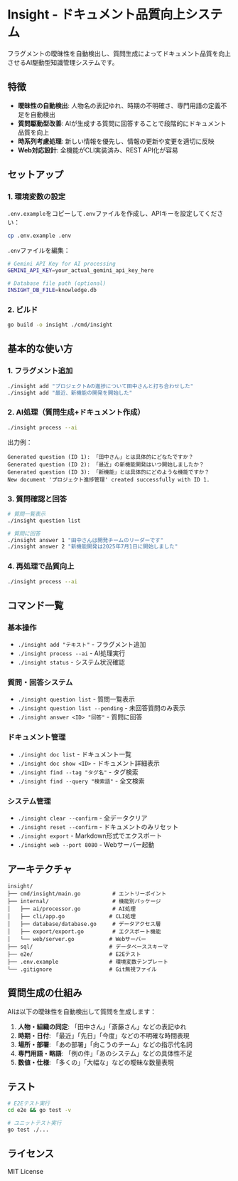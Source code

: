 # Insight - ドキュメント品質向上システム

フラグメントの曖昧性を自動検出し、質問生成によってドキュメント品質を向上させるAI駆動型知識管理システムです。

## 特徴

- **曖昧性の自動検出**: 人物名の表記ゆれ、時期の不明確さ、専門用語の定義不足を自動検出
- **質問駆動型改善**: AIが生成する質問に回答することで段階的にドキュメント品質を向上
- **時系列考慮処理**: 新しい情報を優先し、情報の更新や変更を適切に反映
- **Web対応設計**: 全機能がCLI実装済み、REST API化が容易

## セットアップ

### 1. 環境変数の設定

`.env.example`をコピーして`.env`ファイルを作成し、APIキーを設定してください：

```bash
cp .env.example .env
```

`.env`ファイルを編集：
```bash
# Gemini API Key for AI processing
GEMINI_API_KEY=your_actual_gemini_api_key_here

# Database file path (optional)
INSIGHT_DB_FILE=knowledge.db
```

### 2. ビルド

```bash
go build -o insight ./cmd/insight
```

## 基本的な使い方

### 1. フラグメント追加
```bash
./insight add "プロジェクトAの進捗について田中さんと打ち合わせした"
./insight add "最近、新機能の開発を開始した"
```

### 2. AI処理（質問生成+ドキュメント作成）
```bash
./insight process --ai
```

出力例：
```
Generated question (ID 1): 「田中さん」とは具体的にどなたですか？
Generated question (ID 2): 「最近」の新機能開発はいつ開始しましたか？
Generated question (ID 3): 「新機能」とは具体的にどのような機能ですか？
New document 'プロジェクト進捗管理' created successfully with ID 1.
```

### 3. 質問確認と回答
```bash
# 質問一覧表示
./insight question list

# 質問に回答
./insight answer 1 "田中さんは開発チームのリーダーです"
./insight answer 2 "新機能開発は2025年7月1日に開始しました"
```

### 4. 再処理で品質向上
```bash
./insight process --ai
```

## コマンド一覧

### 基本操作
- `./insight add "テキスト"` - フラグメント追加
- `./insight process --ai` - AI処理実行
- `./insight status` - システム状況確認

### 質問・回答システム
- `./insight question list` - 質問一覧表示
- `./insight question list --pending` - 未回答質問のみ表示
- `./insight answer <ID> "回答"` - 質問に回答

### ドキュメント管理
- `./insight doc list` - ドキュメント一覧
- `./insight doc show <ID>` - ドキュメント詳細表示
- `./insight find --tag "タグ名"` - タグ検索
- `./insight find --query "検索語"` - 全文検索

### システム管理
- `./insight clear --confirm` - 全データクリア
- `./insight reset --confirm` - ドキュメントのみリセット
- `./insight export` - Markdown形式でエクスポート
- `./insight web --port 8080` - Webサーバー起動

## アーキテクチャ

```
insight/
├── cmd/insight/main.go          # エントリーポイント
├── internal/                    # 機能別パッケージ
│   ├── ai/processor.go          # AI処理
│   ├── cli/app.go              # CLI処理
│   ├── database/database.go     # データアクセス層
│   ├── export/export.go         # エクスポート機能
│   └── web/server.go           # Webサーバー
├── sql/                        # データベーススキーマ
├── e2e/                        # E2Eテスト
├── .env.example                # 環境変数テンプレート
└── .gitignore                  # Git無視ファイル
```

## 質問生成の仕組み

AIは以下の曖昧性を自動検出して質問を生成します：

1. **人物・組織の同定**: 「田中さん」「斎藤さん」などの表記ゆれ
2. **時期・日付**: 「最近」「先日」「今度」などの不明確な時間表現
3. **場所・部署**: 「あの部署」「向こうのチーム」などの指示代名詞
4. **専門用語・略語**: 「例の件」「あのシステム」などの具体性不足
5. **数値・仕様**: 「多くの」「大幅な」などの曖昧な数量表現

## テスト

```bash
# E2Eテスト実行
cd e2e && go test -v

# ユニットテスト実行
go test ./...
```

## ライセンス

MIT License
